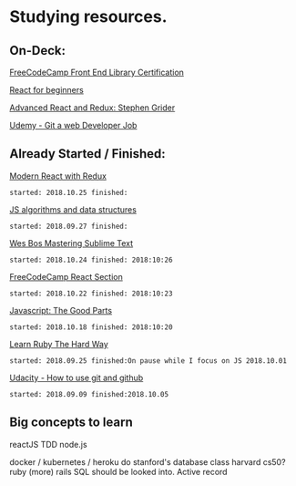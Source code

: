 # Studying resources.

## On-Deck:

[FreeCodeCamp Front End Library Certification](https://learn.freecodecamp.org)

[React for beginners](https://reactforbeginners.com/)

[Advanced React and Redux: Stephen Grider](https://www.udemy.com/react-redux-tutorial/)

[Udemy - Git a web Developer Job](https://www.udemy.com/git-a-web-developer-job-mastering-the-modern-workflow/)

## Already Started / Finished:

[Modern React with Redux](https://www.udemy.com/react-redux/)

    started: 2018.10.25 finished:

[JS algorithms and data structures](https://www.udemy.com/js-algorithms-and-data-structures-masterclass)

    started: 2018.09.27 finished:

[Wes Bos Mastering Sublime Text](https://sublimetextbook.com/)

    started: 2018.10.24 finished: 2018:10:26

[FreeCodeCamp React Section](https://learn.freecodecamp.org/front-end-libraries/react/)

    started: 2018.10.22 finished: 2018:10:23

[Javascript: The Good Parts](http://shop.oreilly.com/product/9780596517748.do)

    started: 2018.10.18 finished: 2018:10:20

[Learn Ruby The Hard Way](https://learnrubythehardway.org/)

    started: 2018.09.25 finished:On pause while I focus on JS 2018.10.01

[Udacity - How to use git and github](https://classroom.udacity.com/courses/ud775/)

    started: 2018.09.09 finished:2018.10.05

## Big concepts to learn

reactJS
TDD
node.js

docker / kubernetes / heroku
do stanford's database class
harvard cs50?
ruby (more)
rails
SQL should be looked into.
Active record
